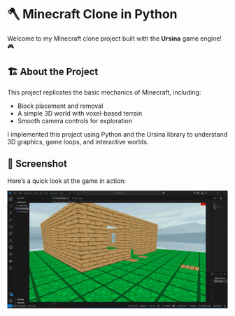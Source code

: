# 🪓 Minecraft Clone in Python

Welcome to my Minecraft clone project built with the **Ursina** game engine! 🎮

## 🏗️ About the Project

This project replicates the basic mechanics of Minecraft, including:

- Block placement and removal
- A simple 3D world with voxel-based terrain
- Smooth camera controls for exploration

I implemented this project using Python and the Ursina library to understand 3D graphics, game loops, and interactive worlds.

## 📸 Screenshot

Here’s a quick look at the game in action:

![Minecraft Clone Screenshot](minecraft.jpeg)

   ```
